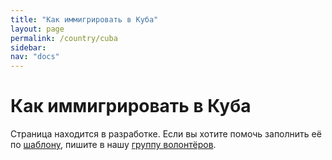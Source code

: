 ```yaml
---
title: "Как иммигрировать в Куба"
layout: page
permalink: /country/cuba
sidebar:
nav: "docs"
---
```


# Как иммигрировать в Куба

Страница находится в разработке. Если вы хотите помочь заполнить её по [шаблону](/template), пишите в нашу [группу волонтёров](https://t.me/+FHi3FnJaoWJkMDAx).
